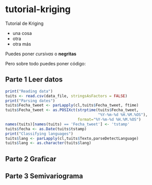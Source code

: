 # tutorial-kriging
Tutorial de Kriging

* una cosa
* otra
* otra más

Puedes poner *cursivas* o **negritas**

Pero sobre todo puedes poner código:

## Parte 1 Leer datos

```` R
print("Reading data")
tuits <- read.csv(data_file, stringsAsFactors = FALSE)
print("Parsing dates")
tuits$Fecha_tweet <- parLapply(cl,tuits$Fecha_tweet, ftime)
tuits$Fecha_tweet <- as.POSIXct(strptime(tuits$Fecha_tweet,
                                         "%Y-%m-%d %H.%M.%OS"),
                                format="%Y-%m-%d %H.%M.%OS")
names(tuits)[names(tuits) == 'Fecha_tweet'] <- 'tstamp'
tuits$fecha <- as.Date(tuits$tstamp)
print("Classifying languages")
tuits$lang <- parLapply(cl,tuits$Texto,parseDetectLanguage)
tuits$lang <- as.character(tuits$lang)

````

## Parte 2 Graficar

## Parte 3 Semivariograma

